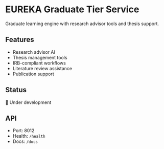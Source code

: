# EUREKA Graduate Tier Service

Graduate learning engine with research advisor tools and thesis support.

## Features
- Research advisor AI
- Thesis management tools
- IRB-compliant workflows
- Literature review assistance
- Publication support

## Status
🚧 Under development

## API
- Port: 8012
- Health: `/health`
- Docs: `/docs`
